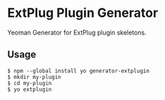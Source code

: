 ExtPlug Plugin Generator
========================

Yeoman Generator for ExtPlug plugin skeletons.

## Usage

```
$ npm --global install yo generator-extplugin
$ mkdir my-plugin
$ cd my-plugin
$ yo extplugin
```
